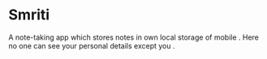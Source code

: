 # Smriti
A note-taking app which stores notes in own local storage of mobile . Here no one can see your personal details except you .
